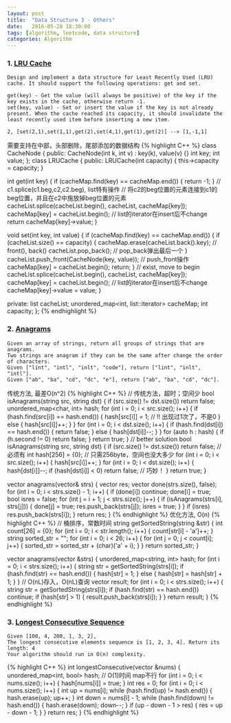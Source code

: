 ```yaml
---
layout: post
title:  "Data Structure 3 - Others"
date:   2016-05-28 18:30:00
tags: [algorithm, leetcode, data structure]
categories: Algorithm
---
```


### 1. [LRU Cache](http://www.lintcode.com/en/problem/lru-cache/)
```
Design and implement a data structure for Least Recently Used (LRU) cache. It should support the following operations: get and set.

get(key) - Get the value (will always be positive) of the key if the key exists in the cache, otherwise return -1.
set(key, value) - Set or insert the value if the key is not already present. When the cache reached its capacity, it should invalidate the least recently used item before inserting a new item.

2, [set(2,1),set(1,1),get(2),set(4,1),get(1),get(2)] --> [1,-1,1]
```

需要支持在中部，头部删除，尾部添加的数据结构
{% highlight C++ %}
class CacheNode {
 public:
  CacheNode(int k, int v) : key(k), value(v) {}
  int key;
  int value;
};
class LRUCache {
 public:
  LRUCache(int capacity) { this->capacity = capacity; }

  int get(int key) {
    if (cacheMap.find(key) == cacheMap.end()) {
      return -1;
    }
    // c1.splice(c1.beg,c2,c2.beg), list特有操作
    // 将c2的beg位置的元素连接到c1的beg位置，并且在c2中施放掉beg位置的元素
    cacheList.splice(cacheList.begin(), cacheList, cacheMap[key]);
    cacheMap[key] = cacheList.begin();  // list的iterator在insert后不change
    return cacheMap[key]->value;
  }

  void set(int key, int value) {
    if (cacheMap.find(key) == cacheMap.end()) {
      if (cacheList.size() == capacity) {
        cacheMap.erase(cacheList.back().key);  // front(), back()
        cacheList.pop_back();                  // pop_back弹出最后一个
      }
      cacheList.push_front(CacheNode(key, value));  // push_front操作
      cacheMap[key] = cacheList.begin();
      return;
    }
    // exist, move to begin
    cacheList.splice(cacheList.begin(), cacheList, cacheMap[key]);
    cacheMap[key] = cacheList.begin();  // list的iterator在insert后不change
    cacheMap[key]->value = value;
  }

 private:
  list<CacheNode> cacheList;
  unordered_map<int, list<CacheNode>::iterator> cacheMap;
  int capacity;
};
{% endhighlight %}

### 2. [Anagrams](http://www.lintcode.com/en/problem/anagrams/)
```
Given an array of strings, return all groups of strings that are anagrams. 
Two strings are anagram if they can be the same after change the order of characters.
Given ["lint", "intl", "inlt", "code"], return ["lint", "inlt", "intl"].
Given ["ab", "ba", "cd", "dc", "e"], return ["ab", "ba", "cd", "dc"].
```

传统方法, 最差O(n^2)
{% highlight C++ %}
// 传统方法，超时；空间少
bool isAnagrams(string src, string dst) {
  if (src.size() != dst.size()) return false;
  unordered_map<char, int> hash;
  for (int i = 0; i < src.size(); i++) {
    if (hash.find(src[i]) == hash.end()) {
      hash[src[i]] = 1;  // !! 出现过1次了，不是0
    } else {
      hash[src[i]]++;
    }
  }
  for (int i = 0; i < dst.size(); i++) {
    if (hash.find(dst[i]) == hash.end()) {
      return false;
    } else {
      hash[dst[i]]--;
    }
  }
  for (auto h : hash) {
    if (h.second != 0) return false;
  }
  return true;
}
// better solution
bool isAnagrams(string src, string dst) {
  if (src.size() != dst.size()) return false;  // 必须有
  int hash[256] = {0};  // 只需256byte，空间也没大多少
  for (int i = 0; i < src.size(); i++) {
    hash[src[i]]++;
  }
  for (int i = 0; i < dst.size(); i++) {
    hash[dst[i]]--;
    if (hash[dst[i]] < 0) return false;  // 巧妙！
  }
  return true;
}

vector<string> anagrams(vector<string>& strs) {
  vector<string> res;
  vector<bool> done(strs.size(), false);
  for (int i = 0; i < strs.size() - 1; i++) {
    if (done[i]) continue;
    done[i] = true;
    bool isres = false;
    for (int j = i + 1; j < strs.size(); j++) {
      if (isAnagrams(strs[i], strs[j])) {
        done[j] = true;
        res.push_back(strs[j]);
        isres = true;
      }
    }
    if (isres) res.push_back(strs[i]);
  }
  return res;
}
{% endhighlight %}
优化方法, O(n)
{% highlight C++ %}
// 桶排序，常数时间
string getSortedString(string &str) {
  int count[26] = {0};
  for (int i = 0; i < str.length(); i++) {
    count[str[i] - 'a']++;
  }
  string sorted_str = "";
  for (int i = 0; i < 26; i++) {
    for (int j = 0; j < count[i]; j++) {
      sorted_str = sorted_str + (char)('a' + i);
    }
  }
  return sorted_str;
}

vector<string> anagrams(vector<string> &strs) {
  unordered_map<string, int> hash;
  for (int i = 0; i < strs.size(); i++) {
    string str = getSortedString(strs[i]);
    if (hash.find(str) == hash.end()) {
      hash[str] = 1;
    } else {
      hash[str] = hash[str] + 1;
    }
  }
  // O(nL)存入，O(nL)查询
  vector<string> result;
  for (int i = 0; i < strs.size(); i++) {
    string str = getSortedString(strs[i]);
    if (hash.find(str) == hash.end()) continue;
    if (hash[str] > 1) {
      result.push_back(strs[i]);
    }
  }
  return result;
}
{% endhighlight %}

### 3. [Longest Consecutive Sequence](http://www.lintcode.com/en/problem/longest-consecutive-sequence/)
```
Given [100, 4, 200, 1, 3, 2],
The longest consecutive elements sequence is [1, 2, 3, 4]. Return its length: 4
Your algorithm should run in O(n) complexity.
```
{% highlight C++ %}
int longestConsecutive(vector<int> &nums) {
  unordered_map<int, bool> hash;  // O(1)时间 map不行
  for (int i = 0; i < nums.size(); i++) {
    hash[nums[i]] = true;
  }
  int res = 0;
  for (int i = 0; i < nums.size(); i++) {
    int up = nums[i];
    while (hash.find(up) != hash.end()) {
      hash.erase(up);
      up++;
    }
    int down = nums[i] - 1;
    while (hash.find(down) != hash.end()) {
      hash.erase(down);
      down--;
    }
    if (up - down - 1 > res) {
      res = up - down - 1;
    }
  }
  return res;
}
{% endhighlight %}
